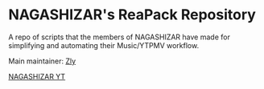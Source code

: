 # NAGASHIZAR's ReaPack Repository

A repo of scripts that the members of NAGASHIZAR have made for
simplifying and automating their Music/YTPMV workflow.

Main maintainer: [Zly](https://github.com/Zly-u)

[NAGASHIZAR YT](https://www.youtube.com/@NAGASHIZARr)
